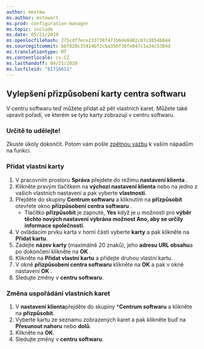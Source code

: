 ```yaml
---
author: mestew
ms.author: mstewart
ms.prod: configuration-manager
ms.topic: include
ms.date: 05/21/2019
ms.openlocfilehash: 275cdf7ece233738f471b6de0402c87c3854b844
ms.sourcegitcommit: bbf820c35414bf2cba356f30fe047c1a34c5384d
ms.translationtype: MT
ms.contentlocale: cs-CZ
ms.lasthandoff: 04/21/2020
ms.locfileid: "81716611"
---
```

## <a name="improvements-to-software-center-tab-customizations"></a>Vylepšení přizpůsobení karty centra softwaru
<!--4063773-->
V centru softwaru teď můžete přidat až pět vlastních karet. Můžete také upravit pořadí, ve kterém se tyto karty zobrazují v centru softwaru.

### <a name="try-it-out"></a>Určitě to udělejte!

Zkuste úkoly dokončit. Potom vám pošle [zpětnou vazbu](../../../../understand/find-help.md#product-feedback) k vašim nápadům na funkci.

### <a name="add-custom-tabs"></a>Přidat vlastní karty

1. V pracovním prostoru **Správa** přejdete do režimu **nastavení klienta** . 
1. Klikněte pravým tlačítkem na **výchozí nastavení klienta** nebo na jedno z vašich vlastních nastavení a pak vyberte **vlastnosti**.
1. Přejděte do skupiny **Centrum softwaru** a kliknutím na **přizpůsobit** otevřete okno **přizpůsobení centra softwaru** .
   - Tlačítko **přizpůsobit** je zapnuté, **Yes** když je u možnosti pro **výběr těchto nových nastavení vybrána možnost Ano, aby se určily informace společnosti**.
1. V ovládacím prvku karta v horní části vyberte **karty** a pak klikněte na **Přidat kartu**.
1. Zadejte **název karty** (maximálně 20 znaků), jeho **adresu URL obsahu**a po dokončení klikněte na **OK** .
1. Klikněte na **Přidat vlastní kartu** a přidejte druhou vlastní kartu.
1. V okně **přizpůsobení centra softwaru** klikněte na **OK** a pak v okně nastavení **OK** .  
1. Sledujte změny v **centru softwaru**.

### <a name="reorder-custom-tabs"></a>Změna uspořádání vlastních karet

1. V **nastavení klienta**přejděte do skupiny ***Centrum softwaru** a klikněte na **přizpůsobit**.
1. Vyberte kartu ze seznamu zobrazených karet a pak klikněte buď na **Přesunout nahoru** nebo **dolů**.
1. Klikněte na **OK**.
1. Sledujte změny v **centru softwaru**.
